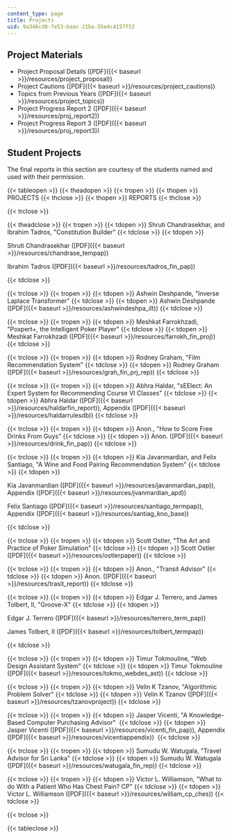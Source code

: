 ```yaml
---
content_type: page
title: Projects
uid: 9a346cd8-7e53-baac-21ba-55e4c4157f53
---
```


Project Materials
-----------------

*   Project Proposal Details ([PDF]({{< baseurl >}}/resources/project_proposal))
*   Project Cautions ([PDF]({{< baseurl >}}/resources/project_cautions))
*   Topics from Previous Years ([PDF]({{< baseurl >}}/resources/project_topics))
*   Project Progress Report 2 ([PDF]({{< baseurl >}}/resources/proj_report2))
*   Project Progress Report 3 ([PDF]({{< baseurl >}}/resources/proj_report3))

Student Projects
----------------

The final reports in this section are courtesy of the students named and used with their permission.

{{< tableopen >}}
{{< theadopen >}}
{{< tropen >}}
{{< thopen >}}
PROJECTS
{{< thclose >}}
{{< thopen >}}
REPORTS
{{< thclose >}}

{{< trclose >}}

{{< theadclose >}}
{{< tropen >}}
{{< tdopen >}}
Shruti Chandrasekhar, and Ibrahim Tadros, "Constitution Builder"
{{< tdclose >}}
{{< tdopen >}}


Shruti Chandrasekhar ([PDF]({{< baseurl >}}/resources/chandrase_tempap))

Ibrahim Tadros ([PDF]({{< baseurl >}}/resources/tadros_fin_pap))


{{< tdclose >}}

{{< trclose >}}
{{< tropen >}}
{{< tdopen >}}
Ashwin Deshpande, "Inverse Laplace Transformer"
{{< tdclose >}}
{{< tdopen >}}
Ashwin Deshpande ([PDF]({{< baseurl >}}/resources/ashwindeshpa_ilt))
{{< tdclose >}}

{{< trclose >}}
{{< tropen >}}
{{< tdopen >}}
Meshkat Farrokhzadi, "Poxpert+, the Intelligent Poker Player"
{{< tdclose >}}
{{< tdopen >}}
Meshkat Farrokhzadi ([PDF]({{< baseurl >}}/resources/farrokh_fin_proj))
{{< tdclose >}}

{{< trclose >}}
{{< tropen >}}
{{< tdopen >}}
Rodney Graham, "Film Recommendation System"
{{< tdclose >}}
{{< tdopen >}}
Rodney Graham ([PDF]({{< baseurl >}}/resources/grah_fin_prj_rep))
{{< tdclose >}}

{{< trclose >}}
{{< tropen >}}
{{< tdopen >}}
Abhra Haldar, "sEElect: An Expert System for Recommending Course VI Classes"
{{< tdclose >}}
{{< tdopen >}}
Abhra Haldar ([PDF]({{< baseurl >}}/resources/haldarfin_report)), Appendix ([PDF]({{< baseurl >}}/resources/haldarrulesdb))
{{< tdclose >}}

{{< trclose >}}
{{< tropen >}}
{{< tdopen >}}
Anon., "How to Score Free Drinks From Guys"
{{< tdclose >}}
{{< tdopen >}}
Anon. ([PDF]({{< baseurl >}}/resources/drink_fin_pap))
{{< tdclose >}}

{{< trclose >}}
{{< tropen >}}
{{< tdopen >}}
Kia Javanmardian, and Felix Santiago, "A Wine and Food Pairing Recommendation System"
{{< tdclose >}}
{{< tdopen >}}


Kia Javanmardian ([PDF]({{< baseurl >}}/resources/javanmardian_pap)), Appendix ([PDF]({{< baseurl >}}/resources/jvanmardian_apd))

Felix Santiago ([PDF]({{< baseurl >}}/resources/santiago_termpap)), Appendix ([PDF]({{< baseurl >}}/resources/santiag_kno_base))


{{< tdclose >}}

{{< trclose >}}
{{< tropen >}}
{{< tdopen >}}
Scott Ostler, "The Art and Practice of Poker Simulation"
{{< tdclose >}}
{{< tdopen >}}
Scott Ostler ([PDF]({{< baseurl >}}/resources/ostlerpaper))
{{< tdclose >}}

{{< trclose >}}
{{< tropen >}}
{{< tdopen >}}
Anon., "Transit Advisor"
{{< tdclose >}}
{{< tdopen >}}
Anon. ([PDF]({{< baseurl >}}/resources/trasit_report))
{{< tdclose >}}

{{< trclose >}}
{{< tropen >}}
{{< tdopen >}}
Edgar J. Terrero, and James Tolbert, II, "Groove-X"
{{< tdclose >}}
{{< tdopen >}}


Edgar J. Terrero ([PDF]({{< baseurl >}}/resources/terrero_term_pap))

James Tolbert, II ([PDF]({{< baseurl >}}/resources/tolbert_termpap))


{{< tdclose >}}

{{< trclose >}}
{{< tropen >}}
{{< tdopen >}}
Timur Tokmouline, "Web Design Assistant System"
{{< tdclose >}}
{{< tdopen >}}
Timur Tokmouline ([PDF]({{< baseurl >}}/resources/tokmo_webdes_ast))
{{< tdclose >}}

{{< trclose >}}
{{< tropen >}}
{{< tdopen >}}
Velin K Tzanov, "Algorithmic Problem Solver"
{{< tdclose >}}
{{< tdopen >}}
Velin K Tzanov ([PDF]({{< baseurl >}}/resources/tzanovproject))
{{< tdclose >}}

{{< trclose >}}
{{< tropen >}}
{{< tdopen >}}
Jasper Vicenti, "A Knowledge-Based Computer Purchasing Advisor" 
{{< tdclose >}}
{{< tdopen >}}
Jasper Vicenti ([PDF]({{< baseurl >}}/resources/vicenti_fin_pap)), Appendix ([PDF]({{< baseurl >}}/resources/vicentiappendix)) 
{{< tdclose >}}

{{< trclose >}}
{{< tropen >}}
{{< tdopen >}}
Sumudu W. Watugala, "Travel Advisor for Sri Lanka"
{{< tdclose >}}
{{< tdopen >}}
Sumudu W. Watugala ([PDF]({{< baseurl >}}/resources/watugala_fin_rep))
{{< tdclose >}}

{{< trclose >}}
{{< tropen >}}
{{< tdopen >}}
Victor L. Williamson, "What to do With a Patient Who Has Chest Pain? CP"
{{< tdclose >}}
{{< tdopen >}}
Victor L. Williamson ([PDF]({{< baseurl >}}/resources/william_cp_ches))
{{< tdclose >}}

{{< trclose >}}

{{< tableclose >}}